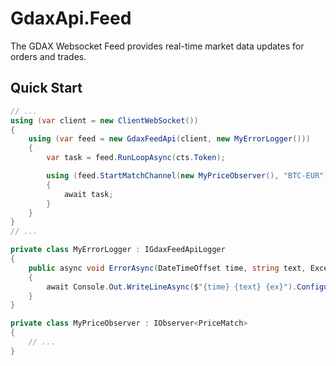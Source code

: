 # GdaxApi.Feed
The GDAX Websocket Feed provides real-time market data updates for orders and trades.

## Quick Start

```cs
// ...
using (var client = new ClientWebSocket())
{
    using (var feed = new GdaxFeedApi(client, new MyErrorLogger()))
    {
        var task = feed.RunLoopAsync(cts.Token);

        using (feed.StartMatchChannel(new MyPriceObserver(), "BTC-EUR"))
        {
			await task;
        }
    }
}
// ...

private class MyErrorLogger : IGdaxFeedApiLogger
{
    public async void ErrorAsync(DateTimeOffset time, string text, Exception ex)
    {
        await Console.Out.WriteLineAsync($"{time} {text} {ex}").ConfigureAwait(false);
    }
}

private class MyPriceObserver : IObserver<PriceMatch>
{
    // ...
}
```
